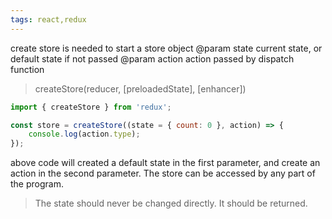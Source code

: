 ```yaml
---
tags: react,redux
---
```


create store is needed to start a store object
@param state current state, or default state if not passed
@param action action passed by dispatch function

>createStore(reducer, [preloadedState], [enhancer])

```javascript
import { createStore } from 'redux';

const store = createStore((state = { count: 0 }, action) => {
    console.log(action.type);
});
```

above code will created a default state in the first parameter, and create an action in the second parameter. The store can be accessed by any part of the program.

>The state should never be changed directly. It should be returned.
